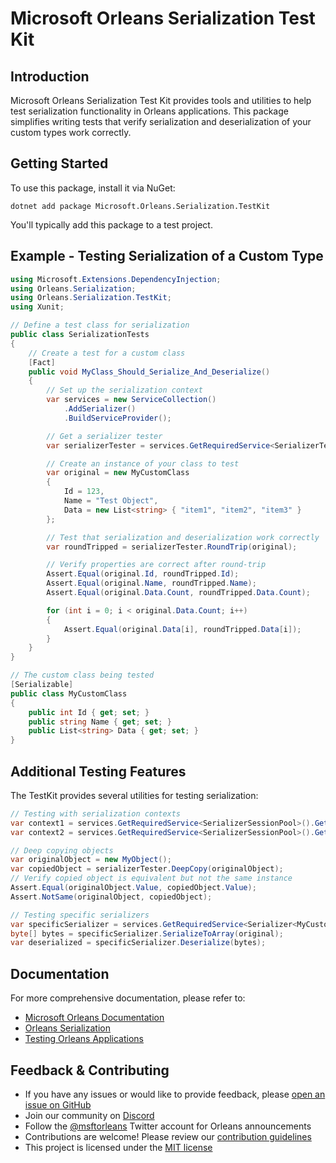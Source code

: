 # Microsoft Orleans Serialization Test Kit

## Introduction
Microsoft Orleans Serialization Test Kit provides tools and utilities to help test serialization functionality in Orleans applications. This package simplifies writing tests that verify serialization and deserialization of your custom types work correctly.

## Getting Started
To use this package, install it via NuGet:

```shell
dotnet add package Microsoft.Orleans.Serialization.TestKit
```

You'll typically add this package to a test project.

## Example - Testing Serialization of a Custom Type
```csharp
using Microsoft.Extensions.DependencyInjection;
using Orleans.Serialization;
using Orleans.Serialization.TestKit;
using Xunit;

// Define a test class for serialization
public class SerializationTests
{
    // Create a test for a custom class
    [Fact]
    public void MyClass_Should_Serialize_And_Deserialize()
    {
        // Set up the serialization context
        var services = new ServiceCollection()
            .AddSerializer()
            .BuildServiceProvider();

        // Get a serializer tester
        var serializerTester = services.GetRequiredService<SerializerTester>();

        // Create an instance of your class to test
        var original = new MyCustomClass
        {
            Id = 123,
            Name = "Test Object",
            Data = new List<string> { "item1", "item2", "item3" }
        };

        // Test that serialization and deserialization work correctly
        var roundTripped = serializerTester.RoundTrip(original);

        // Verify properties are correct after round-trip
        Assert.Equal(original.Id, roundTripped.Id);
        Assert.Equal(original.Name, roundTripped.Name);
        Assert.Equal(original.Data.Count, roundTripped.Data.Count);

        for (int i = 0; i < original.Data.Count; i++)
        {
            Assert.Equal(original.Data[i], roundTripped.Data[i]);
        }
    }
}

// The custom class being tested
[Serializable]
public class MyCustomClass
{
    public int Id { get; set; }
    public string Name { get; set; }
    public List<string> Data { get; set; }
}
```

## Additional Testing Features
The TestKit provides several utilities for testing serialization:

```csharp
// Testing with serialization contexts
var context1 = services.GetRequiredService<SerializerSessionPool>().GetSession();
var context2 = services.GetRequiredService<SerializerSessionPool>().GetSession();

// Deep copying objects
var originalObject = new MyObject();
var copiedObject = serializerTester.DeepCopy(originalObject);
// Verify copied object is equivalent but not the same instance
Assert.Equal(originalObject.Value, copiedObject.Value);
Assert.NotSame(originalObject, copiedObject);

// Testing specific serializers
var specificSerializer = services.GetRequiredService<Serializer<MyCustomType>>();
byte[] bytes = specificSerializer.SerializeToArray(original);
var deserialized = specificSerializer.Deserialize(bytes);
```

## Documentation
For more comprehensive documentation, please refer to:
- [Microsoft Orleans Documentation](https://learn.microsoft.com/dotnet/orleans/)
- [Orleans Serialization](https://learn.microsoft.com/en-us/dotnet/orleans/host/configuration-guide/serialization)
- [Testing Orleans Applications](https://learn.microsoft.com/en-us/dotnet/orleans/implementation/testing)

## Feedback & Contributing
- If you have any issues or would like to provide feedback, please [open an issue on GitHub](https://github.com/dotnet/orleans/issues)
- Join our community on [Discord](https://aka.ms/orleans-discord)
- Follow the [@msftorleans](https://twitter.com/msftorleans) Twitter account for Orleans announcements
- Contributions are welcome! Please review our [contribution guidelines](https://github.com/dotnet/orleans/blob/main/CONTRIBUTING.md)
- This project is licensed under the [MIT license](https://github.com/dotnet/orleans/blob/main/LICENSE)